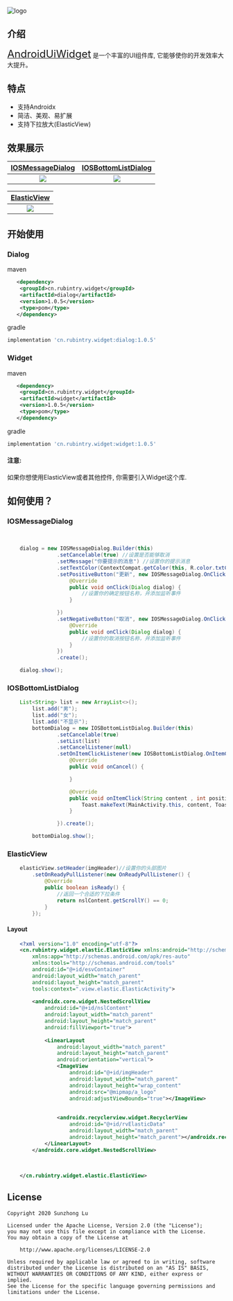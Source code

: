 
![logo](https://rubintry.cn/icon.png)

## 介绍

[<font size="5">AndroidUiWidget</font>][readme] 是一个丰富的UI组件库, 它能够使你的开发效率大大提升。


## 特点
* 支持Androidx
* 简洁、美观、易扩展
* 支持下拉放大(ElasticView)


## 效果展示
|[IOSMessageDialog][readme_ios_message_dialog]|[IOSBottomListDialog][readme_ios_bottom_list_dialog]|
|:---:|:---:|
|![](https://user-images.githubusercontent.com/25943524/81573478-236fc280-93d7-11ea-9778-885c0cce20c5.gif)|![](https://user-images.githubusercontent.com/25943524/81573566-3aaeb000-93d7-11ea-91ed-1fea529f6442.gif)|

|[ElasticView][readme_elastic_view]|
|:---:|
|![](https://user-images.githubusercontent.com/25943524/81596728-224e8d80-93f7-11ea-998a-e76a1870da17.gif)|


## 开始使用

### Dialog
maven
```xml
   <dependency>
	<groupId>cn.rubintry.widget</groupId>
	<artifactId>dialog</artifactId>
	<version>1.0.5</version>
	<type>pom</type>
   </dependency>
```

gradle
```groovy
implementation 'cn.rubintry.widget:dialog:1.0.5'
```

### Widget
maven
```xml
   <dependency>
	<groupId>cn.rubintry.widget</groupId>
	<artifactId>widget</artifactId>
	<version>1.0.5</version>
	<type>pom</type>
   </dependency>
```


gradle
```groovy
implementation 'cn.rubintry.widget:widget:1.0.5'
```

<h4>注意:</h4>如果你想使用ElasticView或者其他控件, 你需要引入Widget这个库.


## 如何使用？

### IOSMessageDialog

```java
   
    
    dialog = new IOSMessageDialog.Builder(this)
                .setCancelable(true) //设置是否能够取消
                .setMessage("你要提示的消息") //设置你的提示消息
                .setTextColor(ContextCompat.getColor(this, R.color.txtColor)) //设置你的文字提示的颜色
                .setPositiveButton("更新", new IOSMessageDialog.OnClickListener() {
                    @Override
                    public void onClick(Dialog dialog) {
                        //设置你的确定按钮名称，并添加监听事件
                    }

                })
                .setNegativeButton("取消", new IOSMessageDialog.OnClickListener() {
                    @Override
                    public void onClick(Dialog dialog) {
                        //设置你的取消按钮名称，并添加监听事件
                    }
                })
                .create();

    dialog.show();
```

### IOSBottomListDialog

```java
    List<String> list = new ArrayList<>();
        list.add("男");
        list.add("女");
        list.add("不显示");
        bottomDialog = new IOSBottomListDialog.Builder(this)
                .setCancelable(true)
                .setList(list)
                .setCancelListener(null)
                .setOnItemClickListener(new IOSBottomListDialog.OnItemClickListener() {
                    @Override
                    public void onCancel() {

                    }

                    @Override
                    public void onItemClick(String content , int position) {
                        Toast.makeText(MainActivity.this, content, Toast.LENGTH_SHORT).show();
                    }

                }).create();

        bottomDialog.show();
```

### ElasticView
```java
    elasticView.setHeader(imgHeader)//设置你的头部图片
        .setOnReadyPullListener(new OnReadyPullListener() {
            @Override
            public boolean isReady() {
                //返回一个合适的下拉条件
                return nslContent.getScrollY() == 0;
            }
        });
```


#### Layout
```xml
    <?xml version="1.0" encoding="utf-8"?>
    <cn.rubintry.widget.elastic.ElasticView xmlns:android="http://schemas.android.com/apk/res/android"
        xmlns:app="http://schemas.android.com/apk/res-auto"
        xmlns:tools="http://schemas.android.com/tools"
        android:id="@+id/esvContainer"
        android:layout_width="match_parent"
        android:layout_height="match_parent"
        tools:context=".view.elastic.ElasticActivity">
    
        <androidx.core.widget.NestedScrollView
            android:id="@+id/nslContent"
            android:layout_width="match_parent"
            android:layout_height="match_parent"
            android:fillViewport="true">
    
            <LinearLayout
                android:layout_width="match_parent"
                android:layout_height="match_parent"
                android:orientation="vertical">
                <ImageView
                    android:id="@+id/imgHeader"
                    android:layout_width="match_parent"
                    android:layout_height="wrap_content"
                    android:src="@mipmap/a_logo"
                    android:adjustViewBounds="true"></ImageView>
    
    
                <androidx.recyclerview.widget.RecyclerView
                    android:id="@+id/rvElasticData"
                    android:layout_width="match_parent"
                    android:layout_height="match_parent"></androidx.recyclerview.widget.RecyclerView>
            </LinearLayout>
        </androidx.core.widget.NestedScrollView>
    
    
    
    </cn.rubintry.widget.elastic.ElasticView>
```


## License
```text
Copyright 2020 Sunzhong Lu

Licensed under the Apache License, Version 2.0 (the "License");
you may not use this file except in compliance with the License.
You may obtain a copy of the License at

    http://www.apache.org/licenses/LICENSE-2.0

Unless required by applicable law or agreed to in writing, software
distributed under the License is distributed on an "AS IS" BASIS,
WITHOUT WARRANTIES OR CONDITIONS OF ANY KIND, either express or implied.
See the License for the specific language governing permissions and
limitations under the License.
```



[readme]: https://github.com/Rubintry/AndroidUiWidget
[readme_ios_message_dialog]:https://github.com/RubinTry/AndroidUiWidget/blob/master/doc/cn/README_IOS_MESSAGE_DIALOG_CN.md
[readme_ios_bottom_list_dialog]:https://github.com/RubinTry/AndroidUiWidget/blob/master/doc/cn/README_IOS_BOTTOM_LIST_DIALOG_CN.md

[readme_elastic_view]:https://github.com/RubinTry/AndroidUiWidget/blob/master/doc/cn/README_ELASTIC_VIEW_CN.md

[readme_ios_message_dialog]:https://github.com/RubinTry/AndroidUiWidget/blob/master/doc/en/README_IOS_MESSAGE_DIALOG.md
[readme_elastic_view]:https://github.com/RubinTry/AndroidUiWidget/blob/master/doc/en/README_ELASTIC_VIEW.md
[readme_ios_bottom_list_dialog]:https://github.com/RubinTry/AndroidUiWidget/blob/master/doc/en/README_IOS_BOTTOM_LIST_DIALOG.md
